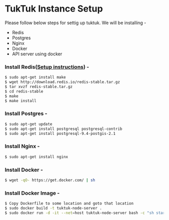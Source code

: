 # TukTuk Instance Setup

Please follow below steps for settig up tuktuk. We will be installing - 

* Redis
* Postgres
* Nginx
* Docker
* API server using docker


### Install Redis([Setup instructions](https://www.digitalocean.com/community/tutorials/how-to-install-and-use-redis)) -
``` sh
$ sudo apt-get install make
$ wget http://download.redis.io/redis-stable.tar.gz
$ tar xvzf redis-stable.tar.gz
$ cd redis-stable
$ make 
$ make install
```
### Install Postgres -
``` sh
$ sudo apt-get update
$ sudo apt-get install postgresql postgresql-contrib
$ sudo apt-get install postgresql-9.4-postgis-2.1
```

### Install Nginx - 
``` sh
$ sudo apt-get install nginx
```
### Install Docker - 
``` sh
$ wget -qO- https://get.docker.com/ | sh
```

### Install Docker Image - 
``` sh
$ Copy Dockerfile to some location and goto that location
$ sudo docker build -t tuktuk-node-server .
$ sudo docker run -d -it --net=host tuktuk-node-server bash -c "sh start.sh <branch_name> <commit_id>"
```

